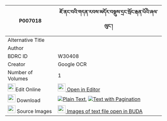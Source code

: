 |P007018|ཇོ་ནང་བའི་གདན་རབས་མདོར་བསྡུས་དྲང་སྲོང་རྒན་པོའི་ཞལ་ལུང་། 
| --- | --- 
|Alternative Title |
|Author | 
|BDRC ID | W30408
|Creator | Google OCR
|Number of Volumes| 1
|<img width="25" src="https://img.icons8.com/color/25/000000/edit-property.png">Edit Online| [<img width="25" src="https://avatars.githubusercontent.com/u/45091458?s=200&v=4"> Open in Editor](http://editor.openpecha.org/P007018)
|<img width="25" src="https://img.icons8.com/fluent/48/000000/download-2.png"/>  Download | [![](https://img.icons8.com/color/20/000000/txt.png)Plain Text](https://github.com/Openpecha/P007018/releases/download/v1/jo_nangwa_i_denrab_dordu_drang_plain_P007018.zip), [![](https://img.icons8.com/color/20/000000/txt.png)Text with Pagination](https://github.com/Openpecha/P007018/releases/download/v1/jo_nangwa_i_denrab_dordu_drang_pages_P007018.zip)
|<img width="25" src="https://img.icons8.com/plasticine/100/000000/pictures-folder.png"/>  Source Images | [<img width="25" src="https://library.bdrc.io/icons/BUDA-small.svg"> Images of text file open in BUDA](https://library.bdrc.io/show/bdr:W30408)